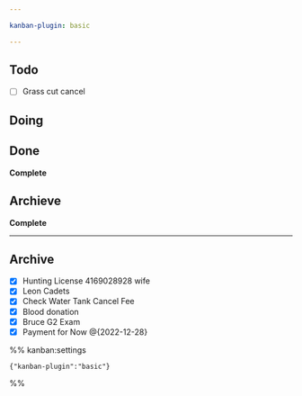 ```yaml
---

kanban-plugin: basic

---
```


## Todo

- [ ] Grass cut cancel


## Doing



## Done

**Complete**


## Archieve

**Complete**


***

## Archive

- [x] Hunting  License 4169028928 wife
- [x] Leon Cadets
- [x] Check Water Tank Cancel Fee
- [x] Blood donation
- [x] Bruce G2 Exam
- [x] Payment for Now @{2022-12-28}

%% kanban:settings
```
{"kanban-plugin":"basic"}
```
%%